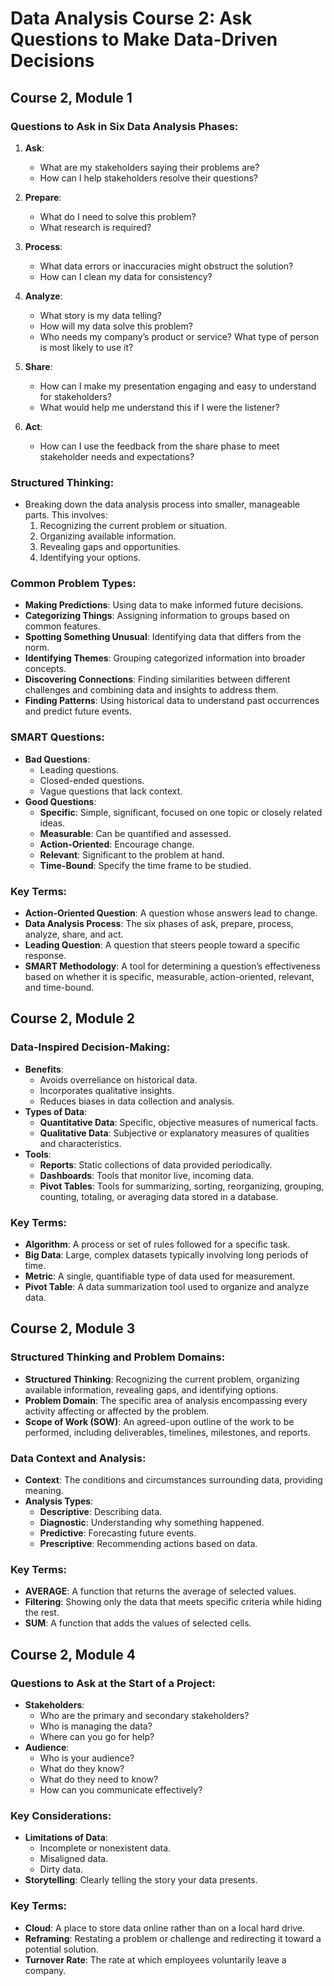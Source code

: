 # Data Analysis Course 2: Ask Questions to Make Data-Driven Decisions

## Course 2, Module 1

### Questions to Ask in Six Data Analysis Phases:
1. **Ask**:
   - What are my stakeholders saying their problems are?
   - How can I help stakeholders resolve their questions?
   
2. **Prepare**:
   - What do I need to solve this problem?
   - What research is required?

3. **Process**:
   - What data errors or inaccuracies might obstruct the solution?
   - How can I clean my data for consistency?

4. **Analyze**:
   - What story is my data telling?
   - How will my data solve this problem?
   - Who needs my company’s product or service? What type of person is most likely to use it?

5. **Share**:
   - How can I make my presentation engaging and easy to understand for stakeholders?
   - What would help me understand this if I were the listener?

6. **Act**:
   - How can I use the feedback from the share phase to meet stakeholder needs and expectations?

### Structured Thinking:
- Breaking down the data analysis process into smaller, manageable parts. This involves:
  1. Recognizing the current problem or situation.
  2. Organizing available information.
  3. Revealing gaps and opportunities.
  4. Identifying your options.

### Common Problem Types:
- **Making Predictions**: Using data to make informed future decisions.
- **Categorizing Things**: Assigning information to groups based on common features.
- **Spotting Something Unusual**: Identifying data that differs from the norm.
- **Identifying Themes**: Grouping categorized information into broader concepts.
- **Discovering Connections**: Finding similarities between different challenges and combining data and insights to address them.
- **Finding Patterns**: Using historical data to understand past occurrences and predict future events.

### SMART Questions:
- **Bad Questions**:
  - Leading questions.
  - Closed-ended questions.
  - Vague questions that lack context.
- **Good Questions**:
  - **Specific**: Simple, significant, focused on one topic or closely related ideas.
  - **Measurable**: Can be quantified and assessed.
  - **Action-Oriented**: Encourage change.
  - **Relevant**: Significant to the problem at hand.
  - **Time-Bound**: Specify the time frame to be studied.

### Key Terms:
- **Action-Oriented Question**: A question whose answers lead to change.
- **Data Analysis Process**: The six phases of ask, prepare, process, analyze, share, and act.
- **Leading Question**: A question that steers people toward a specific response.
- **SMART Methodology**: A tool for determining a question’s effectiveness based on whether it is specific, measurable, action-oriented, relevant, and time-bound.

## Course 2, Module 2

### Data-Inspired Decision-Making:
- **Benefits**:
  - Avoids overreliance on historical data.
  - Incorporates qualitative insights.
  - Reduces biases in data collection and analysis.
- **Types of Data**:
  - **Quantitative Data**: Specific, objective measures of numerical facts.
  - **Qualitative Data**: Subjective or explanatory measures of qualities and characteristics.
- **Tools**:
  - **Reports**: Static collections of data provided periodically.
  - **Dashboards**: Tools that monitor live, incoming data.
  - **Pivot Tables**: Tools for summarizing, sorting, reorganizing, grouping, counting, totaling, or averaging data stored in a database.

### Key Terms:
- **Algorithm**: A process or set of rules followed for a specific task.
- **Big Data**: Large, complex datasets typically involving long periods of time.
- **Metric**: A single, quantifiable type of data used for measurement.
- **Pivot Table**: A data summarization tool used to organize and analyze data.

## Course 2, Module 3

### Structured Thinking and Problem Domains:
- **Structured Thinking**: Recognizing the current problem, organizing available information, revealing gaps, and identifying options.
- **Problem Domain**: The specific area of analysis encompassing every activity affecting or affected by the problem.
- **Scope of Work (SOW)**: An agreed-upon outline of the work to be performed, including deliverables, timelines, milestones, and reports.

### Data Context and Analysis:
- **Context**: The conditions and circumstances surrounding data, providing meaning.
- **Analysis Types**:
  - **Descriptive**: Describing data.
  - **Diagnostic**: Understanding why something happened.
  - **Predictive**: Forecasting future events.
  - **Prescriptive**: Recommending actions based on data.

### Key Terms:
- **AVERAGE**: A function that returns the average of selected values.
- **Filtering**: Showing only the data that meets specific criteria while hiding the rest.
- **SUM**: A function that adds the values of selected cells.

## Course 2, Module 4

### Questions to Ask at the Start of a Project:
- **Stakeholders**:
  - Who are the primary and secondary stakeholders?
  - Who is managing the data?
  - Where can you go for help?
- **Audience**:
  - Who is your audience?
  - What do they know?
  - What do they need to know?
  - How can you communicate effectively?

### Key Considerations:
- **Limitations of Data**:
  - Incomplete or nonexistent data.
  - Misaligned data.
  - Dirty data.
- **Storytelling**: Clearly telling the story your data presents.

### Key Terms:
- **Cloud**: A place to store data online rather than on a local hard drive.
- **Reframing**: Restating a problem or challenge and redirecting it toward a potential solution.
- **Turnover Rate**: The rate at which employees voluntarily leave a company.